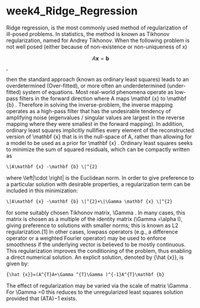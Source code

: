 # week4_Ridge_Regression
Ridge regression, is the most commonly used method of regularization of ill-posed problems. In statistics, the method is known as Tikhonov regularization, named for Andrey Tikhonov.
When the following problem is not well posed (either because of non-existence or non-uniqueness of x)

  $$  A\mathbf {x} =\mathbf {b}$$ , 
    
then the standard approach (known as ordinary least squares) leads to an overdetermined (Over-fitted), or more often an underdetermined (under-fitted) system of equations. Most real-world phenomena operate as low-pass filters in the forward direction where A maps \mathbf {x} to \mathbf {b} . Therefore in solving the inverse-problem, the inverse mapping operates as a high-pass filter that has the undesirable tendency of amplifying noise (eigenvalues / singular values are largest in the reverse mapping where they were smallest in the forward mapping). In addition, ordinary least squares implicitly nullifies every element of the reconstructed version of \mathbf {x} that is in the null-space of A, rather than allowing for a model to be used as a prior for \mathbf {x} . Ordinary least squares seeks to minimize the sum of squared residuals, which can be compactly written as

    \|A\mathbf {x} -\mathbf {b} \|^{2}

where \left\|\cdot \right\| is the Euclidean norm. In order to give preference to a particular solution with desirable properties, a regularization term can be included in this minimization:

    \|A\mathbf {x} -\mathbf {b} \|^{2}+\|\Gamma \mathbf {x} \|^{2}

for some suitably chosen Tikhonov matrix, \Gamma . In many cases, this matrix is chosen as a multiple of the identity matrix (\Gamma =\alpha I), giving preference to solutions with smaller norms; this is known as L2 regularization.[1] In other cases, lowpass operators (e.g., a difference operator or a weighted Fourier operator) may be used to enforce smoothness if the underlying vector is believed to be mostly continuous. This regularization improves the conditioning of the problem, thus enabling a direct numerical solution. An explicit solution, denoted by {\hat {x}}, is given by:

    {\hat {x}}=(A^{T}A+\Gamma ^{T}\Gamma )^{-1}A^{T}\mathbf {b} 

The effect of regularization may be varied via the scale of matrix \Gamma . For \Gamma =0 this reduces to the unregularized least squares solution provided that (ATA)−1 exists.
